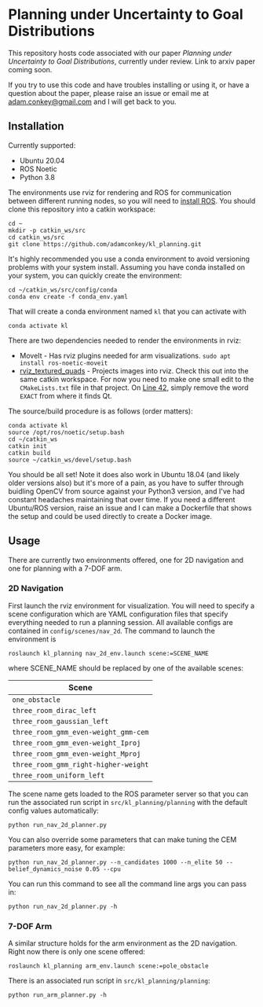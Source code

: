 # Planning under Uncertainty to Goal Distributions

This repository hosts code associated with our paper _Planning under Uncertainty to Goal Distributions_, currently under review. Link to arxiv paper coming soon.

If you try to use this code and have troubles installing or using it, or have a question about the paper, please raise an issue or email me at [adam.conkey@gmail.com](adam.conkey@gmail.com) and I will get back to you.

## Installation
Currently supported:
  - Ubuntu 20.04
  - ROS Noetic
  - Python 3.8

The environments use rviz for rendering and ROS for communication between different running nodes, so you will need to [install ROS](http://wiki.ros.org/noetic/Installation/Ubuntu). You should clone this repository into a catkin workspace:

    cd ~
    mkdir -p catkin_ws/src
    cd catkin_ws/src
    git clone https://github.com/adamconkey/kl_planning.git

It's highly recommended you use a conda environment to avoid versioning problems with your system install. Assuming you have conda installed on your system, you can quickly create the environment:

    cd ~/catkin_ws/src/config/conda
    conda env create -f conda_env.yaml
    
That will create a conda environment named `kl` that you can activate with

    conda activate kl
    
There are two dependencies needed to render the environments in rviz:
  - MoveIt - Has rviz plugins needed for arm visualizations. `sudo apt install ros-noetic-moveit`
  - [rviz_textured_quads](https://github.com/lucasw/rviz_textured_quads) - Projects images into rviz. Check this out into the same catkin workspace. For now you need to make one small edit to the `CMakeLists.txt` file in that project. On [Line 42](https://github.com/lucasw/rviz_textured_quads/blob/image_topic/CMakeLists.txt#L42), simply remove the word `EXACT` from where it finds Qt.

The source/build procedure is as follows (order matters):

    conda activate kl
    source /opt/ros/noetic/setup.bash
    cd ~/catkin_ws
    catkin init
    catkin build
    source ~/catkin_ws/devel/setup.bash
    
You should be all set! Note it does also work in Ubuntu 18.04 (and likely older versions also) but it's more of a pain, as you have to suffer through buidling OpenCV from source against your Python3 version, and I've had constant headaches maintaining that over time. If you need a different Ubuntu/ROS version, raise an issue and I can make a Dockerfile that shows the setup and could be used directly to create a Docker image.

## Usage
There are currently two environments offered, one for 2D navigation and one for planning with a 7-DOF arm.
### 2D Navigation
First launch the rviz environment for visualization. You will need to specify a scene configuration which are YAML configuration files that specify everything needed to run a planning session. All available configs are contained in `config/scenes/nav_2d`. The command to launch the environment is

    roslaunch kl_planning nav_2d_env.launch scene:=SCENE_NAME
    
where SCENE_NAME should be replaced by one of the available scenes:

| Scene                                |
|--------------------------------------|
| `one_obstacle`                       |
| `three_room_dirac_left`              |
| `three_room_gaussian_left`           |
| `three_room_gmm_even-weight_gmm-cem` |
| `three_room_gmm_even-weight_Iproj`   |
| `three_room_gmm_even-weight_Mproj`   |
| `three_room_gmm_right-higher-weight` |
| `three_room_uniform_left`            |

The scene name gets loaded to the ROS parameter server so that you can run the associated run script in `src/kl_planning/planning` with the default config values automatically:

    python run_nav_2d_planner.py
    
You can also override some parameters that can make tuning the CEM parameters more easy, for example:

    python run_nav_2d_planner.py --n_candidates 1000 --n_elite 50 --belief_dynamics_noise 0.05 --cpu
    
You can run this command to see all the command line args you can pass in:

    python run_nav_2d_planner.py -h
    
### 7-DOF Arm
A similar structure holds for the arm environment as the 2D navigation. Right now there is only one scene offered:

    roslaunch kl_planning arm_env.launch scene:=pole_obstacle
    
There is an associated run script in `src/kl_planning/planning`:

    python run_arm_planner.py -h
